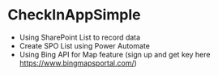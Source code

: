# CheckInAppSimple
- Using SharePoint List to record data
- Create SPO List using Power Automate
- Using Bing API for Map feature (sign up and get key here https://www.bingmapsportal.com/) 
 
